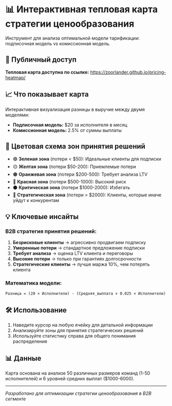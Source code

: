 # 📊 Интерактивная тепловая карта стратегии ценообразования

Инструмент для анализа оптимальной модели тарификации: подписочная модель vs комиссионная модель.

## 🔗 Публичный доступ

**Тепловая карта доступна по ссылке:** https://zoorlander.github.io/pricing-heatmap/

## 📈 Что показывает карта

Интерактивная визуализация разницы в выручке между двумя моделями:
- **Подписочная модель:** $20 за исполнителя в месяц
- **Комиссионная модель:** 2.5% от суммы выплаты

## 🎯 Цветовая схема зон принятия решений

- 🟢 **Зеленая зона** (потери < $50): Идеальные клиенты для подписки
- 🟡 **Желтая зона** (потери $50-200): Приемлемые потери
- 🟠 **Оранжевая зона** (потери $200-500): Требует анализа LTV
- 🔴 **Красная зона** (потери $500-1000): Высокий риск
- ⚫ **Критическая зона** (потери $1000-2000): Избегать
- 🎯 **Стратегическая зона** (потери > $2000): Клиенты, которые иначе уйдут к конкурентам

## 💡 Ключевые инсайты

### B2B стратегия принятия решений:
1. **Безрисковые клиенты** → агрессивно продвигаем подписку
2. **Умеренные потери** → стандартное предложение подписки  
3. **Требует анализа** → оценка LTV клиента и переговоры
4. **Высокие потери** → только при гарантиях долгосрочности
5. **Стратегические клиенты** → лучше маржа 10%, чем потерять клиента

### Математика модели:
```
Разница = (20 × Исполнители) - (Средняя_выплата × 0.025 × Исполнители)
```

## 🛠 Использование

1. Наведите курсор на любую ячейку для детальной информации
2. Анализируйте зоны для принятия стратегических решений
3. Используйте статистику справа для общего понимания распределения

## 📊 Данные

Карта основана на анализе 50 различных размеров команд (1-50 исполнителей) и 6 уровней средних выплат ($1000-6000).

---

*Разработано для оптимизации стратегии ценообразования в B2B сегменте*